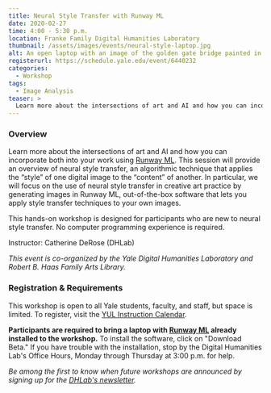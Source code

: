 ```yaml
---
title: Neural Style Transfer with Runway ML
date: 2020-02-27
time: 4:00 - 5:30 p.m.
location: Franke Family Digital Humanities Laboratory
thumbnail: /assets/images/events/neural-style-laptop.jpg
alt: An open laptop with an image of the golden gate bridge painted in the style of Starry Night
registerurl: https://schedule.yale.edu/event/6440232
categories:
  - Workshop
tags:
  - Image Analysis
teaser: >
  Learn more about the intersections of art and AI and how you can incorporate both into your work using Runway ML, out-of-the-box software that lets you apply neural style transfer techniques to your own images.
---
```


### Overview

Learn more about the intersections of art and AI and how you can incorporate both into your work using <a href='https://runwayml.com/' target='_blank'>Runway ML</a>. This session will provide an overview of neural style transfer, an algorithmic technique that applies the “style” of one digital image to the “content” of another. In particular, we will focus on the use of neural style transfer in creative art practice by generating images in Runway ML, out-of-the-box software that lets you apply style transfer techniques to your own images.

This hands-on workshop is designed for participants who are new to neural style transfer. No computer programming experience is required. 

Instructor: Catherine DeRose (DHLab)

*This event is co-organized by the Yale Digital Humanities Laboratory and Robert B. Haas Family Arts Library.*

### Registration & Requirements
This workshop is open to all Yale students, faculty, and staff, but space is limited. To register, visit the <a href='https://schedule.yale.edu/event/6440232'>YUL Instruction Calendar</a>. 

**Participants are required to bring a laptop with <a href='https://runwayml.com/' target='_blank'>Runway ML</a> already installed to the workshop.** To install the software, click on "Download Beta." If you have trouble with the installation, stop by the Digital Humanities Lab's Office Hours, Monday through Thursday at 3:00 p.m. for help.

*Be among the first to know when future workshops are announced by signing up for the <a href='https://subscribe.yale.edu/browse?search=digital+humanities' target='_blank'>DHLab's newsletter</a>.*

